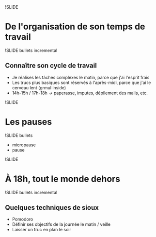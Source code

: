 !SLIDE

# De l'organisation de son temps de travail #

!SLIDE bullets incremental

## Connaître son cycle de travail ##

* Je réalises les tâches complexes le matin, parce que j'ai l'esprit frais
* Les trucs plus basiques sont réservés à l'après-midi, parce que j'ai le cerveau lent (grmul inside)
* 14h-15h / 17h-18h -> paperasse, imputes, dépilement des mails, etc.

!SLIDE

# Les pauses #

!SLIDE bullets

* micropause
* pause

!SLIDE

# À 18h, tout le monde dehors #

!SLIDE bullets incremental

## Quelques techniques de sioux ##

* Pomodoro
* Définir ses objectifs de la journée le matin / veille
* Laisser un truc en plan le soir
